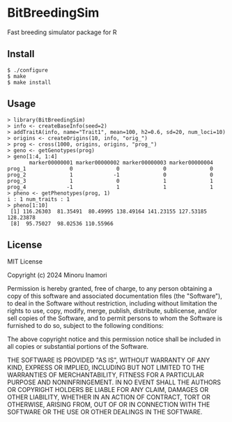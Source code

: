 # BitBreedingSim

Fast breeding simulator package for R

## Install

```
$ ./configure
$ make
$ make install
```

## Usage

```
> library(BitBreedingSim)
> info <- createBaseInfo(seed=2)
> addTraitA(info, name="Trait1", mean=100, h2=0.6, sd=20, num_loci=10)
> origins <- createOrigins(10, info, "orig_")
> prog <- cross(1000, origins, origins, "prog_")
> geno <- getGenotypes(prog)
> geno[1:4, 1:4]
       marker00000001 marker00000002 marker00000003 marker00000004
prog_1              0              0              0              0
prog_2              1             -1              0              0
prog_3              1              0              1              1
prog_4             -1              1              1              1
> pheno <- getPhenotypes(prog, 1)
i : 1 num_traits : 1
> pheno[1:10]
 [1] 116.26303  81.35491  80.49995 138.49164 141.23155 127.53185 128.23878
 [8]  95.75027  98.02536 110.55966
```

## License
MIT License

Copyright (c) 2024 Minoru Inamori

Permission is hereby granted, free of charge, to any person obtaining a copy
of this software and associated documentation files (the "Software"), to deal
in the Software without restriction, including without limitation the rights
to use, copy, modify, merge, publish, distribute, sublicense, and/or sell
copies of the Software, and to permit persons to whom the Software is
furnished to do so, subject to the following conditions:

The above copyright notice and this permission notice shall be included in all
copies or substantial portions of the Software.

THE SOFTWARE IS PROVIDED "AS IS", WITHOUT WARRANTY OF ANY KIND, EXPRESS OR
IMPLIED, INCLUDING BUT NOT LIMITED TO THE WARRANTIES OF MERCHANTABILITY,
FITNESS FOR A PARTICULAR PURPOSE AND NONINFRINGEMENT. IN NO EVENT SHALL THE
AUTHORS OR COPYRIGHT HOLDERS BE LIABLE FOR ANY CLAIM, DAMAGES OR OTHER
LIABILITY, WHETHER IN AN ACTION OF CONTRACT, TORT OR OTHERWISE, ARISING FROM,
OUT OF OR IN CONNECTION WITH THE SOFTWARE OR THE USE OR OTHER DEALINGS IN THE
SOFTWARE.
